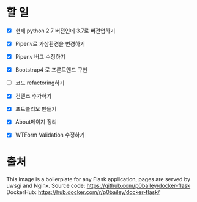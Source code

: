 # 할 일

- [X] 현재 python 2.7 버전인데 3.7로 버전업하기
- [x] Pipenv로 가상환경을 변경하기
- [X] Pipenv 버그 수정하기
- [x] Bootstrap4 로 프론트엔드 구현
- [ ] 코드 refactoring하기
- [X] 컨텐츠 추가하기
- [X] 포트폴리오 만들기
- [x] About페이지 정리
- [X] WTForm Validation 수정하기


# 출처

This image is a boilerplate for any Flask application, pages are served by uwsgi and Nginx.
Source code: https://github.com/p0bailey/docker-flask
DockerHub: https://hub.docker.com/r/p0bailey/docker-flask/

